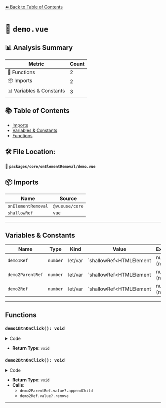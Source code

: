 [⬅️ Back to Table of Contents](../../../index.md)

# 📄 `demo.vue`

## 📊 Analysis Summary

| Metric | Count |
|--------|-------|
| 🔧 Functions | 2 |
| 📦 Imports | 2 |
| 📊 Variables & Constants | 3 |

## 📚 Table of Contents

- [Imports](#imports)
- [Variables & Constants](#variables-constants)
- [Functions](#functions)

## 🛠️ File Location:
📂 **`packages/core/onElementRemoval/demo.vue`**

## 📦 Imports

| Name | Source |
|------|--------|
| `onElementRemoval` | `@vueuse/core` |
| `shallowRef` | `vue` |


---

## Variables & Constants

| Name | Type | Kind | Value | Exported |
|------|------|------|-------|----------|
| `demo1Ref` | `number` | let/var | `shallowRef<HTMLElement | null>(null)` | ✗ |
| `demo2ParentRef` | `number` | let/var | `shallowRef<HTMLElement | null>(null)` | ✗ |
| `demo2Ref` | `number` | let/var | `shallowRef<HTMLElement | null>(null)` | ✗ |


---

## Functions

### `demo1BtnOnClick(): void`

<details><summary>Code</summary>

```ts
function demo1BtnOnClick() {
  demo1State.value = !demo1State.value
}
```
</details>

- **Return Type**: `void`
### `demo2BtnOnClick(): void`

<details><summary>Code</summary>

```ts
function demo2BtnOnClick() {
  demo2State.value = !demo2State.value
  if (demo2State.value) {
    demo2ParentRef.value?.appendChild(demo2Ref.value!)
  }
  else {
    demo2Ref.value?.remove()
  }
}
```
</details>

- **Return Type**: `void`
- **Calls**:
  - `demo2ParentRef.value?.appendChild`
  - `demo2Ref.value?.remove`

---